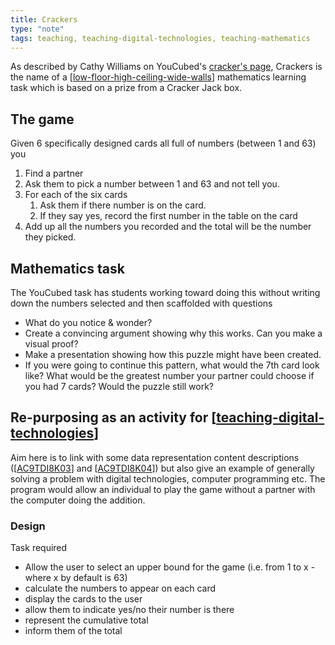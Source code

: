 ```yaml
---
title: Crackers
type: "note"
tags: teaching, teaching-digital-technologies, teaching-mathematics
---
```




As described by Cathy Williams on YouCubed's [cracker's page](https://www.youcubed.org/tasks/crackers/), Crackers is the name of a [[low-floor-high-ceiling-wide-walls]] mathematics learning task which is based on a prize from a Cracker Jack box. 

## The game

Given 6 specifically designed cards all full of numbers (between 1 and 63) you

1. Find a partner
2. Ask them to pick a number between 1 and 63 and not tell you.
3. For each of the six cards 
   1. Ask them if there number is on the card. 
   2. If they say yes, record the first number in the table on the card
4. Add up all the numbers you recorded and the total will be the number they picked.

## Mathematics task

The YouCubed task has students working toward doing this without writing down the numbers selected and then scaffolded with questions

-   What do you notice & wonder?
-   Create a convincing argument showing why this works. Can you make a visual proof?
-   Make a presentation showing how this puzzle might have been created.
-   If you were going to continue this pattern, what would the 7th card look like? What would be the greatest number your partner could choose if you had 7 cards? Would the puzzle still work?

## Re-purposing as an activity for [[teaching-digital-technologies]]

Aim here is to link with some data representation content descriptions ([[AC9TDI8K03]] and [[AC9TDI8K04]]) but also give an example of generally solving a problem with digital technologies, computer programming etc. The program would allow an individual to play the game without a partner with the computer doing the addition.

### Design

Task required

- Allow the user to select an upper bound for the game (i.e. from 1 to x - where x by default is 63)
- calculate the numbers to appear on each card
- display the cards to the user
- allow them to indicate yes/no their number is there
- represent the cumulative total
- inform them of the total


[//begin]: # "Autogenerated link references for markdown compatibility"
[low-floor-high-ceiling-wide-walls]: ../low-floor-high-ceiling-wide-walls "Low Floor, High Ceiling, Wide Walls"
[teaching-digital-technologies]: ../Digital_Technologies/teaching-digital-technologies "Teaching Digital Technologies"
[AC9TDI8K03]: ../Curriculum/v9/Technologies/AC9TDI8K03 "AC9TDI8K03"
[AC9TDI8K04]: ../Curriculum/v9/Technologies/AC9TDI8K04 "AC9TDI8K04"
[//end]: # "Autogenerated link references"